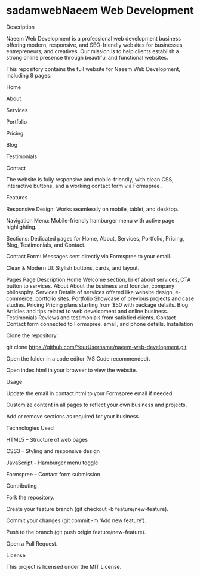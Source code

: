 # sadamwebNaeem Web Development
Description

Naeem Web Development is a professional web development business offering modern, responsive, and SEO-friendly websites for businesses, entrepreneurs, and creatives. Our mission is to help clients establish a strong online presence through beautiful and functional websites.

This repository contains the full website for Naeem Web Development, including 8 pages:

Home

About

Services

Portfolio

Pricing

Blog

Testimonials

Contact

The website is fully responsive and mobile-friendly, with clean CSS, interactive buttons, and a working contact form via Formspree
.

Features

Responsive Design: Works seamlessly on mobile, tablet, and desktop.

Navigation Menu: Mobile-friendly hamburger menu with active page highlighting.

Sections: Dedicated pages for Home, About, Services, Portfolio, Pricing, Blog, Testimonials, and Contact.

Contact Form: Messages sent directly via Formspree to your email.

Clean & Modern UI: Stylish buttons, cards, and layout.

Pages
Page	Description
Home	Welcome section, brief about services, CTA button to services.
About	About the business and founder, company philosophy.
Services	Details of services offered like website design, e-commerce, portfolio sites.
Portfolio	Showcase of previous projects and case studies.
Pricing	Pricing plans starting from $50 with package details.
Blog	Articles and tips related to web development and online business.
Testimonials	Reviews and testimonials from satisfied clients.
Contact	Contact form connected to Formspree, email, and phone details.
Installation

Clone the repository:

git clone https://github.com/YourUsername/naeem-web-development.git


Open the folder in a code editor (VS Code recommended).

Open index.html in your browser to view the website.

Usage

Update the email in contact.html to your Formspree email if needed.

Customize content in all pages to reflect your own business and projects.

Add or remove sections as required for your business.

Technologies Used

HTML5 – Structure of web pages

CSS3 – Styling and responsive design

JavaScript – Hamburger menu toggle

Formspree – Contact form submission

Contributing

Fork the repository.

Create your feature branch (git checkout -b feature/new-feature).

Commit your changes (git commit -m 'Add new feature').

Push to the branch (git push origin feature/new-feature).

Open a Pull Request.

License

This project is licensed under the MIT License.
